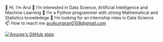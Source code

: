 👋 Hi, I’m Arul
👀 I’m interested in Data Science, Artificial Intelligence and Machine Learning
🌱 I’m a Python programmer with strong Mathematical and Statistics knowledege
💞️ I’m looking for an internship roles in Data Science
📫 How to reach me arulkumaran0108@gmail.com

[![Anurag's GitHub stats](https://github-readme-stats.vercel.app/api?username=AK1198)](https://github.com/anuraghazra/github-readme-stats)

